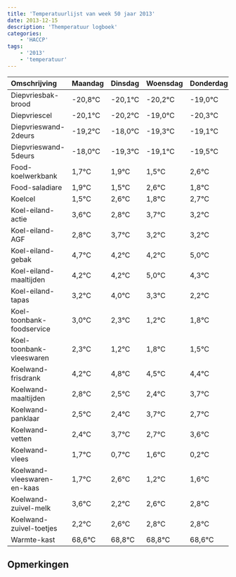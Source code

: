 ```yaml
---
title: 'Temperatuurlijst van week 50 jaar 2013'
date: 2013-12-15
description: 'Themperatuur logboek'
categories:
    - 'HACCP'
tags:
    - '2013'
    - 'temperatuur'
---
```

|Omschrijving|Maandag|Dinsdag|Woensdag|Donderdag|Vrijdag|Zaterdag|Zondag|
|:---|:---|:---|:---|:---|:---|:---|:---|
|Diepvriesbak-brood|-20,8°C|-20,1°C|-20,2°C|-19,0°C|-20,3°C|-20,1°C|-20,5°C|
|Diepvriescel|-20,1°C|-20,2°C|-19,0°C|-20,3°C|-20,1°C|-20,5°C|-19,4°C|
|Diepvrieswand-2deurs|-19,2°C|-18,0°C|-19,3°C|-19,1°C|-19,5°C|-18,4°C|-19,2°C|
|Diepvrieswand-5deurs|-18,0°C|-19,3°C|-19,1°C|-19,5°C|-18,4°C|-19,2°C|-18,3°C|
|Food-koelwerkbank|1,7°C|1,9°C|1,5°C|2,6°C|1,8°C|2,7°C|2,2°C|
|Food-saladiare|1,9°C|1,5°C|2,6°C|1,8°C|2,7°C|2,2°C|2,2°C|
|Koelcel|1,5°C|2,6°C|1,8°C|2,7°C|2,2°C|2,2°C|3,0°C|
|Koel-eiland-actie|3,6°C|2,8°C|3,7°C|3,2°C|3,2°C|4,0°C|3,3°C|
|Koel-eiland-AGF|2,8°C|3,7°C|3,2°C|3,2°C|4,0°C|3,3°C|2,2°C|
|Koel-eiland-gebak|4,7°C|4,2°C|4,2°C|5,0°C|4,3°C|3,2°C|3,8°C|
|Koel-eiland-maaltijden|4,2°C|4,2°C|5,0°C|4,3°C|3,2°C|3,8°C|3,5°C|
|Koel-eiland-tapas|3,2°C|4,0°C|3,3°C|2,2°C|2,8°C|2,5°C|2,4°C|
|Koel-toonbank-foodservice|3,0°C|2,3°C|1,2°C|1,8°C|1,5°C|1,4°C|2,7°C|
|Koel-toonbank-vleeswaren|2,3°C|1,2°C|1,8°C|1,5°C|1,4°C|2,7°C|1,7°C|
|Koelwand-frisdrank|4,2°C|4,8°C|4,5°C|4,4°C|5,7°C|4,7°C|5,6°C|
|Koelwand-maaltijden|2,8°C|2,5°C|2,4°C|3,7°C|2,7°C|3,6°C|2,2°C|
|Koelwand-panklaar|2,5°C|2,4°C|3,7°C|2,7°C|3,6°C|2,2°C|2,6°C|
|Koelwand-vetten|2,4°C|3,7°C|2,7°C|3,6°C|2,2°C|2,6°C|2,8°C|
|Koelwand-vlees|1,7°C|0,7°C|1,6°C|0,2°C|0,6°C|0,8°C|0,8°C|
|Koelwand-vleeswaren-en-kaas|1,7°C|2,6°C|1,2°C|1,6°C|1,8°C|1,8°C|1,6°C|
|Koelwand-zuivel-melk|3,6°C|2,2°C|2,6°C|2,8°C|2,8°C|2,6°C|2,2°C|
|Koelwand-zuivel-toetjes|2,2°C|2,6°C|2,8°C|2,8°C|2,6°C|2,2°C|3,7°C|
|Warmte-kast|68,6°C|68,8°C|68,8°C|68,6°C|68,2°C|69,7°C|69,6°C|

## Opmerkingen


